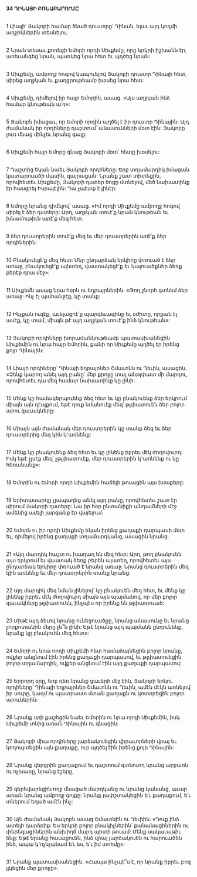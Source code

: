 **34 ԴԻՆԱՅԻ ԲՌՆԱԲԱՐՈՒՄԸ**

\
1 Լիայի՝ Յակոբի համար ծնած դուստրը՝ Դինան, ելաւ այդ կողմի աղջիկներին տեսնելու:

\
2 Նրան տեսաւ քոռեցի Եմորի որդի Սիւքեմը, որը երկրի իշխանն էր, առեւանգեց նրան, պառկեց նրա հետ եւ պղծեց նրան:

\
3 Սիւքեմը, ամբողջ հոգով կապուելով Յակոբի դուստր Դինայի հետ, սիրեց աղջկան եւ քաղցրութեամբ խօսեց նրա հետ:

\
4 Սիւքեմը, դիմելով իր հայր Եմորին, ասաց. «Այս աղջկան ինձ համար կնութեան ա՛ռ»:

\
5 Յակոբն իմացաւ, որ Եմորի որդին պղծել է իր դուստր Դինային: Այդ ժամանակ իր որդիները դաշտում՝ անասունների մօտ էին: Յակոբը լուռ մնաց մինչեւ նրանց գալը:

\
6 Սիւքեմի հայր Եմորը գնաց Յակոբի մօտ՝ հետը խօսելու:

\
7 Դաշտից եկան նաեւ Յակոբի որդիները: Երբ տղամարդիկ իմացան կատարուածի մասին, զայրացան: Նրանք շատ տխրեցին, որովհետեւ Սիւքեմը, Յակոբի դստեր ծոցը մտնելով, մեծ նախատինք էր հասցրել Իսրայէլին: Դա չպէտք է լինէր:

\
8 Եմորը նրանց դիմելով՝ ասաց. «Իմ որդի Սիւքեմը ամբողջ հոգով սիրել է ձեր դստերը: Արդ, աղջկան տուէ՛ք նրան կնութեան եւ խնամութիւն արէ՛ք մեզ հետ.

\
9 ձեր դուստրերին տուէ՛ք մեզ եւ մեր դուստրերին առէ՛ք ձեր որդիներին:

\
10 Բնակուեցէ՛ք մեզ հետ: Մեր ընդարձակ երկիրը փռուած է ձեր առաջ, բնակուեցէ՛ք այնտեղ, վաստակեցէ՛ք եւ կալուածքներ ձեռք բերէք դրա մէջ»:

\
11 Սիւքեմն ասաց նրա հօրն ու եղբայրներին. «Թող շնորհ գտնեմ ձեր առաջ: Ինչ էլ պահանջէք, կը տանք:

\
12 Ինչքան ուզէք, աւելացրէ՛ք պարգեւագինը եւ օժիտը, որքան էլ ասէք, կը տամ, միայն թէ այդ աղջկան տուէ՛ք ինձ կնութեան»:

\
13 Յակոբի որդիները խորամանկութեամբ պատասխանեցին Սիւքեմին ու նրա հայր Եմորին, քանի որ Սիւքեմը պղծել էր իրենց քոյր Դինային:

\
14 Լիայի որդիները՝ Դինայի եղբայրներ Շմաւոնն ու Ղեւին, ասացին. «Չենք կարող անել այդ բանը՝ մեր քրոջը տալ անթլփատ մի մարդու, որովհետեւ դա մեզ համար նախատինք կը լինի:

\
15 Մենք կը համակերպուենք ձեզ հետ եւ կը բնակուենք ձեր երկրում միայն այն դէպքում, եթէ դուք նմանուէք մեզ՝ թլփատուեն ձեր բոլոր արու զաւակները:

\
16 Միայն այն ժամանակ մեր դուստրերին կը տանք ձեզ եւ ձեր դուստրերից մեզ կին կ՚առնենք:

\
17 Մենք կը բնակուենք ձեզ հետ եւ կը լինենք իբրեւ մէկ ժողովուրդ: Իսկ եթէ չլսէք մեզ՝ չթլփատուէք, մեր դուստրերին կ՚առնենք ու կը հեռանանք»:

\
18 Եմորին ու Եմորի որդի Սիւքեմին հաճելի թուացին այս խօսքերը:

\
19 Երիտասարդը չյապաղեց անել այդ բանը, որովհետեւ շատ էր սիրում Յակոբի դստերը: Նա իր հօր ընտանիքի անդամների մէջ ամենից աւելի յարգանք էր վայելում:

\
20 Եմորն ու իր որդի Սիւքեմը եկան իրենց քաղաքի դարպասի մօտ եւ, դիմելով իրենց քաղաքի տղամարդկանց, ասացին նրանց.

\
21 «Այդ մարդիկ հաշտ ու խաղաղ են մեզ հետ: Արդ, թող բնակուեն այս երկրում եւ վաստակ ձեռք բերեն այստեղ, որովհետեւ այս ընդարձակ երկիրը փռուած է նրանց առաջ: Նրանց դուստրերին մեզ կին առնենք եւ մեր դուստրերին տանք նրանց:

\
22 Այդ մարդիկ մեզ նման լինելով՝ կը բնակուեն մեզ հետ, եւ մենք կը լինենք իբրեւ մէկ ժողովուրդ միայն այն պայմանով, որ մեր բոլոր զաւակները թլփատուեն, ինչպէս որ իրենք են թլփատուած:

\
23 Միթէ այդ ձեւով նրանց ունեցուածքը, նրանց անասունը եւ նրանց չորքոտանին մերը չե՞ն լինի: Եթէ նրանց այդ պայմանն ընդունենք, նրանք կը բնակուեն մեզ հետ»:

\
24 Եմորի ու նրա որդի Սիւքեմի հետ համաձայնեցին բոլոր նրանք, ովքեր անցնում էին իրենց քաղաքի դարպասով, եւ թլփատուեցին բոլոր տղամարդիկ, ովքեր անցնում էին այդ քաղաքի դարպասով:

\
25 Երրորդ օրը, երբ դեռ նրանք ցաւերի մէջ էին, Յակոբի երկու որդիները՝ Դինայի եղբայրներ Շմաւոնն ու Ղեւին, ամէն մէկն առնելով իր սուրը, կազմ ու պատրաստ մտան քաղաքն ու կոտորեցին բոլոր արուներին:

\
26 Նրանք սրի քաշեցին նաեւ Եմորին ու նրա որդի Սիւքեմին, իսկ Սիւքեմի տնից առան Դինային ու գնացին:

\
27 Յակոբի միւս որդիները յարձակուեցին վիրաւորների վրայ եւ կողոպտեցին այն քաղաքը, ուր պղծել էին իրենց քոյր Դինային:

\
28 Նրանք վերցրին քաղաքում եւ դաշտում գտնուող նրանց արջառն ու ոչխարը, նրանց էշերը,

\
29 գերեվարեցին ողջ մնացած մարդկանց ու նրանց կանանց, աւար առան նրանց ամբողջ գոյքը: նրանք յափշտակեցին ե՛ւ քաղաքում, ե՛ւ տներում եղած ամէն ինչ:

\
30 Այն ժամանակ Յակոբն ասաց Շմաւոնին ու Ղեւիին. «Դուք ինձ ատելի դարձրիք: Ես երկրի բոլոր բնակիչներին՝ քանանացիներին ու փերեզացիներին անխիղճ մարդ պիտի թուամ: Մենք սակաւաթիւ ենք: Եթէ նրանք հաւաքուեն, ինձ վրայ յարձակուեն ու հարուածեն ինձ, ապա կ՚ոչնչանամ ե՛ւ ես, ե՛ւ իմ տոհմը»:

\
31 Նրանք պատասխանեցին. «Հապա ինչպէ՞ս է, որ նրանք իբրեւ բոզ լլկեցին մեր քրոջը»:
